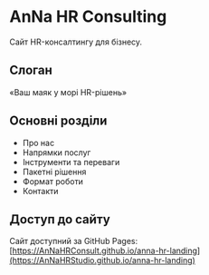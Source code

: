 # AnNa HR Consulting

Сайт HR-консалтингу для бізнесу.

## Слоган

«Ваш маяк у морі HR-рішень»

## Основні розділи

- Про нас  
- Напрямки послуг  
- Інструменти та переваги  
- Пакетні рішення  
- Формат роботи  
- Контакти  

## Доступ до сайту

Сайт доступний за GitHub Pages:  
[https://AnNaHRConsult.github.io/anna-hr-landing](https://AnNaHRStudio.github.io/anna-hr-landing)
